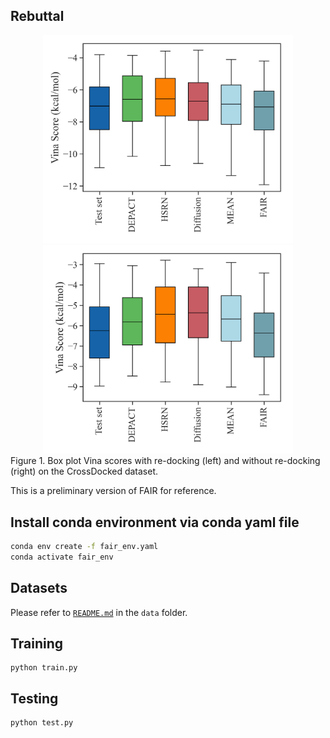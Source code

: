 ## Rebuttal
<div align=center><img src="https://github.com/zaixizhang/FAIR/blob/main/rebuttal/vina.png" width="400"/><img src="https://github.com/zaixizhang/FAIR/blob/main/rebuttal/vina1.png" width="400"/></div>
Figure 1. Box plot Vina scores with re-docking (left) and without re-docking (right) on the CrossDocked dataset.

This is a preliminary version of FAIR for reference. 
## Install conda environment via conda yaml file
```bash
conda env create -f fair_env.yaml
conda activate fair_env
```

## Datasets
Please refer to [`README.md`](./data/README.md) in the `data` folder.


## Training

```
python train.py
```

## Testing

```
python test.py
```

